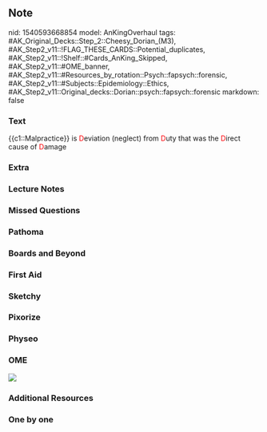 ## Note
nid: 1540593668854
model: AnKingOverhaul
tags: #AK_Original_Decks::Step_2::Cheesy_Dorian_(M3), #AK_Step2_v11::!FLAG_THESE_CARDS::Potential_duplicates, #AK_Step2_v11::!Shelf::#Cards_AnKing_Skipped, #AK_Step2_v11::#OME_banner, #AK_Step2_v11::#Resources_by_rotation::Psych::fapsych::forensic, #AK_Step2_v11::#Subjects::Epidemiology::Ethics, #AK_Step2_v11::Original_decks::Dorian::psych::fapsych::forensic
markdown: false

### Text
<div>
  {{c1::Malpractice}} is <font color="#FC0107" style=
  "">D</font>eviation (neglect) from <font color="#FC0107" style=
  "">D</font>uty that was the <font color="#FC0107" style=
  "">D</font>irect cause of <font color="#FC0107" style=
  "">D</font>amage
</div>

### Extra


### Lecture Notes


### Missed Questions


### Pathoma


### Boards and Beyond


### First Aid


### Sketchy


### Pixorize


### Physeo


### OME
<div class="ome-widget">
  <a href="https://onlinemeded.org?ref=anki"><img src=
  "_OME_AnkiFlashcards_General_4.png"></a>
</div>

### Additional Resources


### One by one

